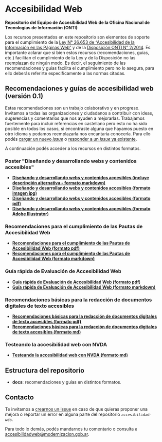 # Accesibilidad Web

**Repositorio del Equipo de Accesibilidad Web de la Oficina Nacional de Tecnologías de Información (ONTI)**

Los recursos presentados en este repositorio son elementos de soporte para el cumplimiento de la [Ley N° 26.653 de “Accesibilidad de la Información en las Páginas Web”](http://servicios.infoleg.gob.ar/infolegInternet/anexos/175000-179999/175694/norma.htm) y de la [Disposición ONTI N° 2/2014](http://servicios.infoleg.gob.ar/infolegInternet/anexos/230000-234999/233667/norma.htm). 
Es importante aclarar que si bien estos recursos (recomendaciones, guías, etc.) facilitan el cumplimiento de la Ley y de la Disposición no las reemplazan de ningún modo. Es decir, el seguimiento de las recomendaciones y guías facilita el cumplimiento pero no lo asegura, para ello deberás referirte especificamente a las normas citadas.

## Recomendaciones y guías de accesibilidad web (versión 0.1)

Estas recomendaciones son un trabajo colaborativo y en progreso. Invitamos a todas las organizaciones y ciudadanos a contribuir con ideas, sugerencias y comentarios que nos ayuden a mejorarlas. Trabajamos fuertemente para incluir referencias en castellano pero esto no ha sido posible en todos los casos, si encontraste alguna que hayamos puesto en otro idioma y podamos reemplazarla nos encantaría conocerla.
Para ello podés [cargar un nuevo _issue_](https://github.com/argob/accesibilidad-web/issues/new) o [responder a un _issue_ ya existente](https://github.com/argob/accesibilidad-web/issues).

A continuación podés acceder a los recursos en distintos formatos.

### Poster "Diseñando y desarrollando webs y contenidos accesibles"

* **[Diseñando y desarrollando webs y contenidos accesibles (incluye descripción alternativa - formato markdown)](https://github.com/argob/accesibilidad-web/blob/master/docs/disenando_desarrollando_webs_contenidos_accesibles.md)**
* **[Diseñando y desarrollando webs y contenidos accesibles (formato imagen jpg)](https://github.com/argob/accesibilidad-web/blob/master/docs/disenando_desarrollando_webs_contenidos_accesibles.jpg)**
* **[Diseñando y desarrollando webs y contenidos accesibles (formato pdf)](https://github.com/argob/accesibilidad-web/blob/master/docs/disenando_desarrollando_webs_contenidos_accesibles.pdf)**
* **[Diseñando y desarrollando webs y contenidos accesibles (formato Adobe Illustrator)](https://github.com/argob/accesibilidad-web/blob/master/docs/disenando_desarrollando_webs_contenidos_accesibles.ai)**

### Recomendaciones para el cumplimiento de las Pautas de Accesibilidad Web

* **[Recomendaciones para el cumplimiento de las Pautas de Accesibilidad Web (formato pdf)](https://github.com/argob/accesibilidad-web/blob/master/docs/recomendaciones_pautas_accesibilidad_web.pdf)**
* **[Recomendaciones para el cumplimiento de las Pautas de Accesibilidad Web (formato markdown)](https://github.com/argob/accesibilidad-web/blob/master/docs/recomendaciones_pautas_accesibilidad_web.md)**

### Guía rápida de Evaluación de Accesibilidad Web

* **[Guía rápida de Evaluación de Accesibilidad Web (formato pdf)](https://github.com/argob/accesibilidad-web/blob/master/docs/guia_rapida_evaluacion_accesibilidad_web.pdf)**
* **[Guía rápida de Evaluación de Accesibilidad Web (formato markdown)](https://github.com/argob/accesibilidad-web/blob/master/docs/guia_rapida_evaluacion_accesibilidad_web.md)**

### Recomendaciones básicas para la redacción de documentos digitales de texto accesibles

* **[Recomendaciones básicas para la redacción de documentos digitales de texto accesibles (formato pdf)](https://github.com/argob/accesibilidad-web/blob/master/docs/recomendaciones_textos_accesibles.pdf)**
* **[Recomendaciones básicas para la redacción de documentos digitales de texto accesibles (formato md)](https://github.com/argob/accesibilidad-web/blob/master/docs/recomendaciones_textos_accesibles.md)**

### Testeando la accesibilidad web con NVDA

* **[Testeando la accesibilidad web con NVDA (formato md)](https://github.com/argob/accesibilidad-web/blob/master/docs/funciones_nvda.md)**

## Estructura del repositorio

* **docs**: recomendaciones y guías en distintos formatos.

## Contacto

Te invitamos a [crearnos un issue](https://github.com/argob/accesibilidad-web/issues/new) en caso de que quieras proponer una mejora o reportar un error en alguna parte del repositorio `accesibilidad-web`.

Para todo lo demás, podés mandarnos tu comentario o consulta a [accesibilidadweb@modernizacion.gob.ar](mailto:accesibilidadweb@modernizacion.gob.ar).
